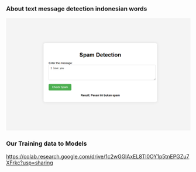 ### About text message detection indonesian words
![alt text](https://raw.githubusercontent.com/imamNurC/spam-detection-system/refs/heads/main/pic/spam.png)


### Our Training data to Models 
https://colab.research.google.com/drive/1c2wGGlAxEL8Tl0OY1p5tnEPGZu7XFrkc?usp=sharing


